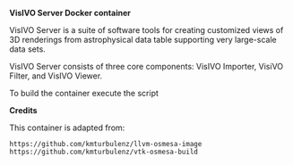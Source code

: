 **VisIVO Server Docker container**

VisIVO Server is a suite of software tools for creating customized views of 3D renderings from astrophysical data table supporting very large-scale data sets.

VisIVO Server consists of three core components: VisIVO Importer, VisiVO Filter, and VisIVO Viewer.

To build the container execute the script 


**Credits**

This container is adapted from:

```
https://github.com/kmturbulenz/llvm-osmesa-image
https://github.com/kmturbulenz/vtk-osmesa-build
```